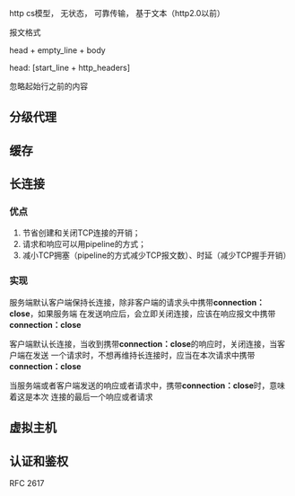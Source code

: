 http cs模型， 无状态， 可靠传输， 基于文本（http2.0以前）

报文格式

head + empty_line + body


head: [start_line + http_headers]


忽略起始行之前的内容





## 分级代理


## 缓存


## 长连接

### 优点

1.  节省创建和关闭TCP连接的开销；
1.  请求和响应可以用pipeline的方式；
1.  减小TCP拥塞（pipeline的方式减少TCP报文数）、时延（减少TCP握手开销）

### 实现

服务端默认客户端保持长连接，除非客户端的请求头中携带**connection：close**，如果服务端
在发送响应后，会立即关闭连接，应该在响应报文中携带**connection：close**

客户端默认长连接，当收到携带**connection：close**的响应时，关闭连接，当客户端在发送
一个请求时，不想再维持长连接时，应当在本次请求中携带**connection：close**

当服务端或者客户端发送的响应或者请求中，携带**connection：close**时，意味着这是本次
连接的最后一个响应或者请求

## 虚拟主机


## 认证和鉴权

RFC 2617




